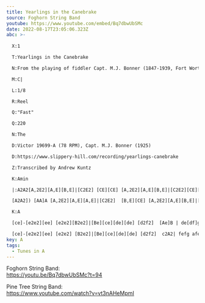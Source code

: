 ```yaml
---
title: Yearlings in the Canebrake
source: Foghorn String Band
youtube: https://www.youtube.com/embed/Bq7dbwUbSMc
date: 2022-08-17T23:05:06.323Z
abc: >-
  
  X:1

  T:Yearlings in the Canebrake

  N:From the playing of fiddler Capt. M.J. Bonner (1847-1939, Fort Worth, Texas)

  M:C|

  L:1/8

  R:Reel

  Q:"Fast"

  Q:220

  N:The

  D:Victor 19699-A (78 RPM), Capt. M.J. Bonner (1925)

  D:https://www.slippery-hill.com/recording/yearlings-canebrake

  Z:Transcribed by Andrew Kuntz

  K:Amin

  |:A2A2[A,2E2][A,E][B,E]|[C2E2] [CE][CE] [A,2E2][A,E][B,E]|[C2E2][CE][CE] [CF]EDC |[G,2D2][G,D]E [G,2D2] D(^F|

  [A2A2]) [AA]A [A,2E2][A,E][A,E]|[C2E2]  [B,E][CE] [A,2E2][A,E][B,E]|[C2E2][C2E2][CE][CE] [CF]EDC |1[G,D]D[G,D]E [G,2D2] D^F:|2[G,D]D[G,D]E [G,2D2][G,2D2]||

  K:A

  [ce]-[e2e2][ee] [e2e2][B2e2]|[Be][ce][de][de] [d2f2]  [Ae]B | de[df]g [d2f2] ed|

  [ce]-[e2e2][ee] [e2e2] [B2e2]|[Be][ce][de][de] [d2f2]  c2A2| fefg afed|[ce][Ae][Be][ce] [A2e2]||
key: A
tags:
  - Tunes in A
---
```

Foghorn String Band: \
https://youtu.be/Bq7dbwUbSMc?t=94

Pine Tree String Band:\
https://www.youtube.com/watch?v=vt3nAHeMpmI
